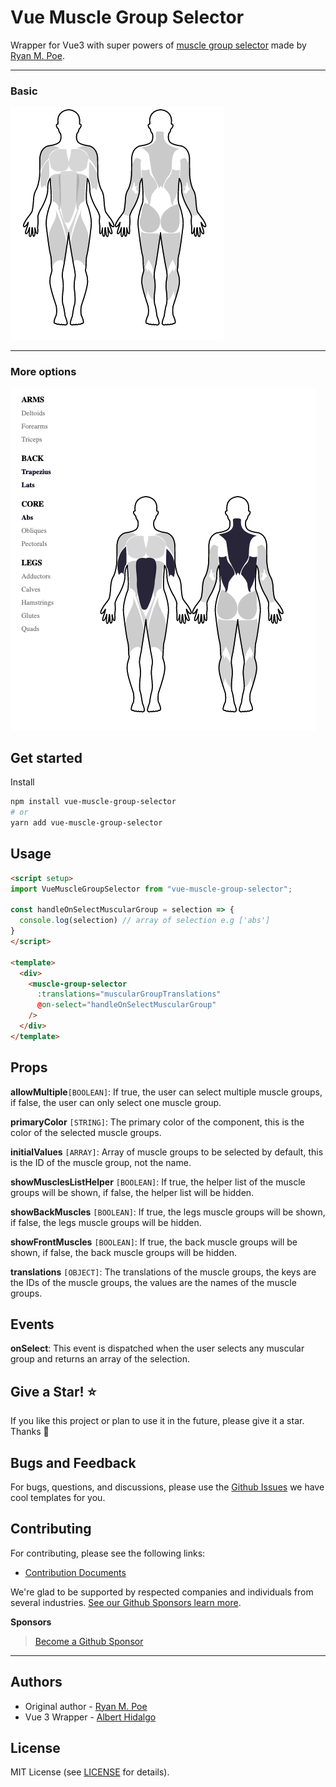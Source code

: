 # Vue Muscle Group Selector

Wrapper for Vue3 with super powers of [muscle group selector](https://codepen.io/baublet/pen/PzjmpL) made by [Ryan M. Poe](https://www.ryanmpoe.com/).

---

### Basic
![Vue Muscle Group Selector](./docs/main.png)

---

### More options
![Vue Muscle Group Selector](./docs/main-with-list-and-multiple.png)

## Get started

Install

```bash
npm install vue-muscle-group-selector
# or 
yarn add vue-muscle-group-selector
```

## Usage

```html
<script setup>
import VueMuscleGroupSelector from "vue-muscle-group-selector";

const handleOnSelectMuscularGroup = selection => {
  console.log(selection) // array of selection e.g ['abs']
}
</script>

<template>
  <div>
    <muscle-group-selector
      :translations="muscularGroupTranslations"
      @on-select="handleOnSelectMuscularGroup"
    />
  </div>
</template>

```

## Props

**allowMultiple**`[BOOLEAN]`: If true, the user can select multiple muscle groups, if false, the user can only select one muscle group.

**primaryColor** `[STRING]`: The primary color of the component, this is the color of the selected muscle groups.

**initialValues** `[ARRAY]`:  Array of muscle groups to be selected by default, this is the ID of the muscle group, not the name.

**showMusclesListHelper** `[BOOLEAN]`: If true, the helper list of the muscle groups will be shown, if false, the helper list will be hidden.

**showBackMuscles** `[BOOLEAN]`: If true, the legs muscle groups will be shown, if false, the legs muscle groups will be hidden.

**showFrontMuscles** `[BOOLEAN]`: If true, the back muscle groups will be shown, if false, the back muscle groups will be hidden.

**translations** `[OBJECT]`: The translations of the muscle groups, the keys are the IDs of the muscle groups, the values are the names of the muscle groups.

## Events

**onSelect**: This event is dispatched when the user selects any muscular group and returns an array of the selection.

## Give a Star! ⭐

If you like this project or plan to use it in the future, please give it a star. Thanks 🙏

## Bugs and Feedback

For bugs, questions, and discussions, please use the [Github Issues](https://github.com/itsalb3rt/vue-muscle-group-selector/issues) we have cool templates for you.

## Contributing

For contributing, please see the following links:

 - [Contribution Documents](https://github.com/itsalb3rt/vue-muscle-group-selector/blob/master/CONTRIBUTING.md)

We're glad to be supported by respected companies and individuals from several industries. [See our Github Sponsors learn more](https://github.com/sponsors/itsalb3rt).

**Sponsors**



> [Become a Github Sponsor](https://github.com/sponsors/itsalb3rt)

---

## Authors
  - Original author - [Ryan M. Poe](https://www.ryanmpoe.com/)
 - Vue 3 Wrapper - [Albert Hidalgo](https://github.com/itsalb3rt)

## License
MIT License (see [LICENSE](https://github.com/itsalb3rt/vue-muscle-group-selector/blob/master/LICENSE) for details).